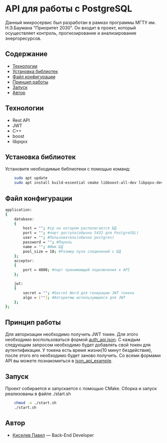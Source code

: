 # API для работы с PostgreSQL
Данный микросервис был разработан в рамках программы МГТУ им. Н.Э.Баумана "Приоритет 2030". Он входит в проект, который осуществляет контроль, прогнозирование и анализирование энергоресурсов.

## Содержание
- [Технологии](#технологии)
- [Установка библиотек](#установка-библиотек)
- [Файл конфигурации](#файл-конфигурации)
- [Принцип работы](#принцип-работы)
- [Запуск](#запуск)
- [Автор](#автор)

## Технологии
- Rest API
- JWT
- C++
- boost 
- libpqxx

## Установка библиотек
Установите необходимые библиотеки с помощью команд:
```sh
    sudo apt update
    sudo apt install build-essential cmake libboost-all-dev libpqxx-dev libconfig-dev
```

## Файл конфигурации
```sh
application:
{
    database:
    {
        host = ""; #ip на котором располагается БД
        port = ""; #порт доступа(обычно 5432 для PostgreSQL)
        user = ""; #Пользователь(обычно postgres)
        password = ""; #Пароль
        name = ""; #Имя БД
        pool_size = 10; #Размер пула соединений с БД
    };
    acceptor:
    {
        port = 4000; #порт принимающий подключения к API
    };

    jwt:
    {
        secret = ""; #Secret Word для генерации JWT токена
        algo = [""]; #Алгоритмы использующиеся для JWT
    };
};
```
## Принцип работы
Для авторизации необходимо получить JWT токен. Для этого необходимо воспользоваться формой [auth_api.json](json_api_example/auth_api.json). С каждым следующим запросом необходимо будет добавлять свой токен для аутентификации. У токена есть время жизни(10 минут бездействия), после этого его необходимо будет заново получить. Со всеми формами API вы можете познакомиться в [json_api_example](json_api_example).

## Запуск
Проект собирается и запускается с помощью CMake. Сборка и запуск реализованы в файле ./start.sh
```sh
    chmod -x ./start.sh
    ./start.sh
```

## Автор
- [Киселев Павел](https://t.me/kiselpd) — Back-End Developer